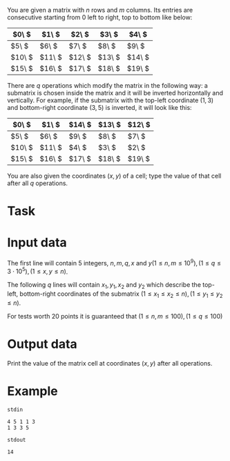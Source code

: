 You are given a matrix with $n$ rows and $m$ columns. Its entries are consecutive starting from $0$ left to right, top to bottom like below:

| $0\\ $ | $1\\ $  |  $2\\ $  | $3\\ $    | $4\\ $  |
|---|---|---|---|---|
| $5\\ $ | $6\\ $  |  $7\\ $  | $8\\ $  | $9\\ $  |
| $10\\ $ | $11\\ $ |  $12\\ $ |  $13\\ $ | $14\\ $ |
| $15\\ $ | $16\\ $ |  $17\\ $ |  $18\\ $ | $19\\ $ |

There are $q$ operations which modify the matrix in the following way: a submatrix is chosen inside the matrix and it will be inverted horizontally and vertically. For example, if the submatrix with the top-left coordinate $(1, 3)$ and bottom-right coordinate $(3, 5)$ is inverted, it will look like this:

| $0\\ $  | $1\\ $  | $14\\ $ | $13\\ $ | $12\\ $ |
|---|---|---|---|---|
| $5\\ $  | $6\\ $  |  $9\\ $  | $8\\ $    | $7\\ $  |
|  $10\\ $ | $11\\ $ |  $4\\ $  | $3\\ $    | $2\\ $  |
| $15\\ $ | $16\\ $ |  $17\\ $ |  $18\\ $ | $19\\ $ |

You are also given the coordinates $(x, y)$ of a cell; type the value of that cell after all $q$ operations.

# Task

# Input data

The first line will contain $5$ integers, $n, m, q, x$ and $y (1 \leq n, m \leq 10^9), (1 \leq q \leq 3 \cdot 10^5), (1 \leq x, y \leq n)$.

The following $q$ lines will contain $x_1, y_1, x_2$ and $y_2$ which describe the top-left, bottom-right coordinates of the submatrix $(1 \leq x_1 \leq x_2 \leq n), (1 \leq y_1 \leq y_2 \leq n)$.

For tests worth $20$ points it is guaranteed that $(1 \leq n, m \leq 100), (1 \leq q \leq 100)$

# Output data

Print the value of the matrix cell at coordinates $(x, y)$ after all operations.

# Example

`stdin`
```
4 5 1 1 3
1 3 3 5
```

`stdout`
```
14
```